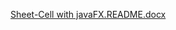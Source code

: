 [Sheet-Cell with javaFX.README.docx](https://github.com/user-attachments/files/17174725/Sheet-Cell.with.javaFX.README.docx)
